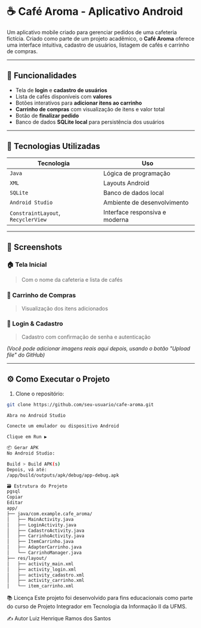 # ☕ Café Aroma - Aplicativo Android

Um aplicativo mobile criado para gerenciar pedidos de uma cafeteria fictícia. Criado como parte de um projeto acadêmico, o **Café Aroma** oferece uma interface intuitiva, cadastro de usuários, listagem de cafés e carrinho de compras.

---

## 📱 Funcionalidades

- Tela de **login** e **cadastro de usuários**
- Lista de cafés disponíveis com **valores**
- Botões interativos para **adicionar itens ao carrinho**
- **Carrinho de compras** com visualização de itens e valor total
- Botão de **finalizar pedido**
- Banco de dados **SQLite local** para persistência dos usuários

---

## 🧪 Tecnologias Utilizadas

| Tecnologia       | Uso                         |
|------------------|-----------------------------|
| `Java`           | Lógica de programação       |
| `XML`            | Layouts Android             |
| `SQLite`         | Banco de dados local        |
| `Android Studio` | Ambiente de desenvolvimento |
| `ConstraintLayout`, `RecyclerView` | Interface responsiva e moderna |

---

## 📸 Screenshots

### 🏠 Tela Inicial  
> Com o nome da cafeteria e lista de cafés

### 🛒 Carrinho de Compras  
> Visualização dos itens adicionados

### 👤 Login & Cadastro  
> Cadastro com confirmação de senha e autenticação

*(Você pode adicionar imagens reais aqui depois, usando o botão "Upload file" do GitHub)*

---

## ⚙️ Como Executar o Projeto

1. Clone o repositório:

```bash
git clone https://github.com/seu-usuario/cafe-aroma.git

Abra no Android Studio

Conecte um emulador ou dispositivo Android

Clique em Run ▶

📦 Gerar APK
No Android Studio:

Build > Build APK(s)
Depois, vá até:
/app/build/outputs/apk/debug/app-debug.apk

🗃️ Estrutura do Projeto
pgsql
Copiar
Editar
app/
├── java/com.example.cafe_aroma/
│   ├── MainActivity.java
│   ├── LoginActivity.java
│   ├── CadastroActivity.java
│   ├── CarrinhoActivity.java
│   ├── ItemCarrinho.java
│   ├── AdapterCarrinho.java
│   └── CarrinhoManager.java
├── res/layout/
│   ├── activity_main.xml
│   ├── activity_login.xml
│   ├── activity_cadastro.xml
│   ├── activity_carrinho.xml
│   └── item_carrinho.xml
```
📚 Licença
Este projeto foi desenvolvido para fins educacionais como parte do curso de Projeto Integrador em Tecnologia da Informação II da UFMS.

✍️ Autor
Luiz Henrique Ramos dos Santos
